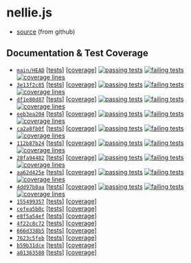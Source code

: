 # nellie.js

* [source](https://github.com/ellieproject/nellie.js) (from github)

## Documentation & Test Coverage
* [`main/HEAD`](https://github.com/ellieproject/nellie.js/tree/main) [\[tests\]](/nellie.js/current/tests/results.html) [\[coverage\]](/nellie.js/current/coverage)
[![passing tests](https://img.shields.io/badge/dynamic/json?color=success&label=Tests&query=stats.passes&suffix=%20passing&url=https%3A%2F%2Fellieproject.github.io%2Fnellie.js%2Fcurrent%2Ftests%2Fresults.json&logo=github&logoColor=white)](https://ellieproject.github.io/nellie.js/current/tests/results.html)
[![failing tests](https://img.shields.io/badge/dynamic/json?color=critical&label=Tests&query=stats.failures&suffix=%20failing&url=https%3A%2F%2Fellieproject.github.io%2Fnellie.js%2Fcurrent%2Ftests%2Fresults.json&logo=github&logoColor=white)](https://ellieproject.github.io/nellie.js/current/tests/results.html)
[![coverage lines](https://img.shields.io/badge/dynamic/json?color=informational&label=Coverage&query=total.lines.pct&suffix=%25%20lines&url=https%3A%2F%2Fellieproject.github.io%2Fnellie.js%2Fcurrent%2Fcoverage%2Fcoverage-summary.json&logo=github&logoColor=white)](https://ellieproject.github.io/nellie.js/current/coverage)
* [`3e13f2c85`](https://github.com/ellieproject/nellie.js/tree/3e13f2c85c5d6ad9aebd3876677c22f58630e17b) [[tests]](/nellie.js/3e13f2c85c5d6ad9aebd3876677c22f58630e17b/tests/results.html) [[coverage]](/nellie.js/3e13f2c85c5d6ad9aebd3876677c22f58630e17b/coverage)
[![passing tests](https://img.shields.io/badge/dynamic/json?color=success&label=Tests&query=stats.passes&suffix=%20passing&url=https%3A%2F%2Fellieproject.github.io%2Fnellie.js%2F3e13f2c85c5d6ad9aebd3876677c22f58630e17b%2Ftests%2Fresults.json&logo=github&logoColor=white)](https://ellieproject.github.io/nellie.js/3e13f2c85c5d6ad9aebd3876677c22f58630e17b/tests/results.html)
[![failing tests](https://img.shields.io/badge/dynamic/json?color=critical&label=Tests&query=stats.failures&suffix=%20failing&url=https%3A%2F%2Fellieproject.github.io%2Fnellie.js%2F3e13f2c85c5d6ad9aebd3876677c22f58630e17b%2Ftests%2Fresults.json&logo=github&logoColor=white)](https://ellieproject.github.io/nellie.js/3e13f2c85c5d6ad9aebd3876677c22f58630e17b/tests/results.html)
[![coverage lines](https://img.shields.io/badge/dynamic/json?color=informational&label=Coverage&query=total.lines.pct&suffix=%25%20lines&url=https%3A%2F%2Fellieproject.github.io%2Fnellie.js%2F3e13f2c85c5d6ad9aebd3876677c22f58630e17b%2Fcoverage%2Fcoverage-summary.json&logo=github&logoColor=white)](https://ellieproject.github.io/nellie.js/3e13f2c85c5d6ad9aebd3876677c22f58630e17b/coverage)
* [`df1e80d87`](https://github.com/ellieproject/nellie.js/tree/df1e80d871930d28189e7b5fa0068a8f41d99b30) [[tests]](/nellie.js/df1e80d871930d28189e7b5fa0068a8f41d99b30/tests/results.html) [[coverage]](/nellie.js/df1e80d871930d28189e7b5fa0068a8f41d99b30/coverage)
[![passing tests](https://img.shields.io/badge/dynamic/json?color=success&label=Tests&query=stats.passes&suffix=%20passing&url=https%3A%2F%2Fellieproject.github.io%2Fnellie.js%2Fdf1e80d871930d28189e7b5fa0068a8f41d99b30%2Ftests%2Fresults.json&logo=github&logoColor=white)](https://ellieproject.github.io/nellie.js/df1e80d871930d28189e7b5fa0068a8f41d99b30/tests/results.html)
[![failing tests](https://img.shields.io/badge/dynamic/json?color=critical&label=Tests&query=stats.failures&suffix=%20failing&url=https%3A%2F%2Fellieproject.github.io%2Fnellie.js%2Fdf1e80d871930d28189e7b5fa0068a8f41d99b30%2Ftests%2Fresults.json&logo=github&logoColor=white)](https://ellieproject.github.io/nellie.js/df1e80d871930d28189e7b5fa0068a8f41d99b30/tests/results.html)
[![coverage lines](https://img.shields.io/badge/dynamic/json?color=informational&label=Coverage&query=total.lines.pct&suffix=%25%20lines&url=https%3A%2F%2Fellieproject.github.io%2Fnellie.js%2Fdf1e80d871930d28189e7b5fa0068a8f41d99b30%2Fcoverage%2Fcoverage-summary.json&logo=github&logoColor=white)](https://ellieproject.github.io/nellie.js/df1e80d871930d28189e7b5fa0068a8f41d99b30/coverage)
* [`eeb3ea204`](https://github.com/ellieproject/nellie.js/tree/eeb3ea2041f5676fd07ed4e625625ea6563c3658) [[tests]](/nellie.js/eeb3ea2041f5676fd07ed4e625625ea6563c3658/tests/results.html) [[coverage]](/nellie.js/eeb3ea2041f5676fd07ed4e625625ea6563c3658/coverage)
[![passing tests](https://img.shields.io/badge/dynamic/json?color=success&label=Tests&query=stats.passes&suffix=%20passing&url=https%3A%2F%2Fellieproject.github.io%2Fnellie.js%2Feeb3ea2041f5676fd07ed4e625625ea6563c3658%2Ftests%2Fresults.json&logo=github&logoColor=white)](https://ellieproject.github.io/nellie.js/eeb3ea2041f5676fd07ed4e625625ea6563c3658/tests/results.html)
[![failing tests](https://img.shields.io/badge/dynamic/json?color=critical&label=Tests&query=stats.failures&suffix=%20failing&url=https%3A%2F%2Fellieproject.github.io%2Fnellie.js%2Feeb3ea2041f5676fd07ed4e625625ea6563c3658%2Ftests%2Fresults.json&logo=github&logoColor=white)](https://ellieproject.github.io/nellie.js/eeb3ea2041f5676fd07ed4e625625ea6563c3658/tests/results.html)
[![coverage lines](https://img.shields.io/badge/dynamic/json?color=informational&label=Coverage&query=total.lines.pct&suffix=%25%20lines&url=https%3A%2F%2Fellieproject.github.io%2Fnellie.js%2Feeb3ea2041f5676fd07ed4e625625ea6563c3658%2Fcoverage%2Fcoverage-summary.json&logo=github&logoColor=white)](https://ellieproject.github.io/nellie.js/eeb3ea2041f5676fd07ed4e625625ea6563c3658/coverage)
* [`ca2a8fb0f`](https://github.com/ellieproject/nellie.js/tree/ca2a8fb0fd377d53e940647834891cec371f4bd5) [[tests]](/nellie.js/ca2a8fb0fd377d53e940647834891cec371f4bd5/tests/results.html) [[coverage]](/nellie.js/ca2a8fb0fd377d53e940647834891cec371f4bd5/coverage)
[![passing tests](https://img.shields.io/badge/dynamic/json?color=success&label=Tests&query=stats.passes&suffix=%20passing&url=https%3A%2F%2Fellieproject.github.io%2Fnellie.js%2Fca2a8fb0fd377d53e940647834891cec371f4bd5%2Ftests%2Fresults.json&logo=github&logoColor=white)](https://ellieproject.github.io/nellie.js/ca2a8fb0fd377d53e940647834891cec371f4bd5/tests/results.html)
[![failing tests](https://img.shields.io/badge/dynamic/json?color=critical&label=Tests&query=stats.failures&suffix=%20failing&url=https%3A%2F%2Fellieproject.github.io%2Fnellie.js%2Fca2a8fb0fd377d53e940647834891cec371f4bd5%2Ftests%2Fresults.json&logo=github&logoColor=white)](https://ellieproject.github.io/nellie.js/ca2a8fb0fd377d53e940647834891cec371f4bd5/tests/results.html)
[![coverage lines](https://img.shields.io/badge/dynamic/json?color=informational&label=Coverage&query=total.lines.pct&suffix=%25%20lines&url=https%3A%2F%2Fellieproject.github.io%2Fnellie.js%2Fca2a8fb0fd377d53e940647834891cec371f4bd5%2Fcoverage%2Fcoverage-summary.json&logo=github&logoColor=white)](https://ellieproject.github.io/nellie.js/ca2a8fb0fd377d53e940647834891cec371f4bd5/coverage)
* [`112b87b24`](https://github.com/ellieproject/nellie.js/tree/112b87b248d19a9bc8142da7c0b68855c13fc612) [[tests]](/nellie.js/112b87b248d19a9bc8142da7c0b68855c13fc612/tests/results.html) [[coverage]](/nellie.js/112b87b248d19a9bc8142da7c0b68855c13fc612/coverage)
[![passing tests](https://img.shields.io/badge/dynamic/json?color=success&label=Tests&query=stats.passes&suffix=%20passing&url=https%3A%2F%2Fellieproject.github.io%2Fnellie.js%2F112b87b248d19a9bc8142da7c0b68855c13fc612%2Ftests%2Fresults.json&logo=github&logoColor=white)](https://ellieproject.github.io/nellie.js/112b87b248d19a9bc8142da7c0b68855c13fc612/tests/results.html)
[![failing tests](https://img.shields.io/badge/dynamic/json?color=critical&label=Tests&query=stats.failures&suffix=%20failing&url=https%3A%2F%2Fellieproject.github.io%2Fnellie.js%2F112b87b248d19a9bc8142da7c0b68855c13fc612%2Ftests%2Fresults.json&logo=github&logoColor=white)](https://ellieproject.github.io/nellie.js/112b87b248d19a9bc8142da7c0b68855c13fc612/tests/results.html)
[![coverage lines](https://img.shields.io/badge/dynamic/json?color=informational&label=Coverage&query=total.lines.pct&suffix=%25%20lines&url=https%3A%2F%2Fellieproject.github.io%2Fnellie.js%2F112b87b248d19a9bc8142da7c0b68855c13fc612%2Fcoverage%2Fcoverage-summary.json&logo=github&logoColor=white)](https://ellieproject.github.io/nellie.js/112b87b248d19a9bc8142da7c0b68855c13fc612/coverage)
* [`28fa94482`](https://github.com/ellieproject/nellie.js/tree/28fa94482ec947456a775c76e807035ee863fa85) [[tests]](/nellie.js/28fa94482ec947456a775c76e807035ee863fa85/tests/results.html) [[coverage]](/nellie.js/28fa94482ec947456a775c76e807035ee863fa85/coverage)
[![passing tests](https://img.shields.io/badge/dynamic/json?color=success&label=Tests&query=stats.passes&suffix=%20passing&url=https%3A%2F%2Fellieproject.github.io%2Fnellie.js%2F28fa94482ec947456a775c76e807035ee863fa85%2Ftests%2Fresults.json&logo=github&logoColor=white)](https://ellieproject.github.io/nellie.js/28fa94482ec947456a775c76e807035ee863fa85/tests/results.html)
[![failing tests](https://img.shields.io/badge/dynamic/json?color=critical&label=Tests&query=stats.failures&suffix=%20failing&url=https%3A%2F%2Fellieproject.github.io%2Fnellie.js%2F28fa94482ec947456a775c76e807035ee863fa85%2Ftests%2Fresults.json&logo=github&logoColor=white)](https://ellieproject.github.io/nellie.js/28fa94482ec947456a775c76e807035ee863fa85/tests/results.html)
[![coverage lines](https://img.shields.io/badge/dynamic/json?color=informational&label=Coverage&query=total.lines.pct&suffix=%25%20lines&url=https%3A%2F%2Fellieproject.github.io%2Fnellie.js%2F28fa94482ec947456a775c76e807035ee863fa85%2Fcoverage%2Fcoverage-summary.json&logo=github&logoColor=white)](https://ellieproject.github.io/nellie.js/28fa94482ec947456a775c76e807035ee863fa85/coverage)
* [`aa62d425e`](https://github.com/ellieproject/nellie.js/tree/aa62d425e8d11153efee8a66e6384c2d53700952) [[tests]](/nellie.js/aa62d425e8d11153efee8a66e6384c2d53700952/tests/results.html) [[coverage]](/nellie.js/aa62d425e8d11153efee8a66e6384c2d53700952/coverage)
[![passing tests](https://img.shields.io/badge/dynamic/json?color=success&label=Tests&query=stats.passes&suffix=%20passing&url=https%3A%2F%2Fellieproject.github.io%2Fnellie.js%2Faa62d425e8d11153efee8a66e6384c2d53700952%2Ftests%2Fresults.json&logo=github&logoColor=white)](https://ellieproject.github.io/nellie.js/aa62d425e8d11153efee8a66e6384c2d53700952/tests/results.html)
[![failing tests](https://img.shields.io/badge/dynamic/json?color=critical&label=Tests&query=stats.failures&suffix=%20failing&url=https%3A%2F%2Fellieproject.github.io%2Fnellie.js%2Faa62d425e8d11153efee8a66e6384c2d53700952%2Ftests%2Fresults.json&logo=github&logoColor=white)](https://ellieproject.github.io/nellie.js/aa62d425e8d11153efee8a66e6384c2d53700952/tests/results.html)
[![coverage lines](https://img.shields.io/badge/dynamic/json?color=informational&label=Coverage&query=total.lines.pct&suffix=%25%20lines&url=https%3A%2F%2Fellieproject.github.io%2Fnellie.js%2Faa62d425e8d11153efee8a66e6384c2d53700952%2Fcoverage%2Fcoverage-summary.json&logo=github&logoColor=white)](https://ellieproject.github.io/nellie.js/aa62d425e8d11153efee8a66e6384c2d53700952/coverage)
* [`4dd97b0aa`](https://github.com/ellieproject/nellie.js/tree/4dd97b0aa51a9fa1052bc447d5b97d989ed666ca) [[tests]](/nellie.js/4dd97b0aa51a9fa1052bc447d5b97d989ed666ca/tests/results.html) [[coverage]](/nellie.js/4dd97b0aa51a9fa1052bc447d5b97d989ed666ca/coverage)
[![passing tests](https://img.shields.io/badge/dynamic/json?color=success&label=Tests&query=stats.passes&suffix=%20passing&url=https%3A%2F%2Fellieproject.github.io%2Fnellie.js%2F4dd97b0aa51a9fa1052bc447d5b97d989ed666ca%2Ftests%2Fresults.json&logo=github&logoColor=white)](https://ellieproject.github.io/nellie.js/4dd97b0aa51a9fa1052bc447d5b97d989ed666ca/tests/results.html)
[![failing tests](https://img.shields.io/badge/dynamic/json?color=critical&label=Tests&query=stats.failures&suffix=%20failing&url=https%3A%2F%2Fellieproject.github.io%2Fnellie.js%2F4dd97b0aa51a9fa1052bc447d5b97d989ed666ca%2Ftests%2Fresults.json&logo=github&logoColor=white)](https://ellieproject.github.io/nellie.js/4dd97b0aa51a9fa1052bc447d5b97d989ed666ca/tests/results.html)
[![coverage lines](https://img.shields.io/badge/dynamic/json?color=informational&label=Coverage&query=total.lines.pct&suffix=%25%20lines&url=https%3A%2F%2Fellieproject.github.io%2Fnellie.js%2F4dd97b0aa51a9fa1052bc447d5b97d989ed666ca%2Fcoverage%2Fcoverage-summary.json&logo=github&logoColor=white)](https://ellieproject.github.io/nellie.js/4dd97b0aa51a9fa1052bc447d5b97d989ed666ca/coverage)
* [`155499357`](https://github.com/ellieproject/nellie.js/tree/15549935761c380e7b55e8d5edf5b70814243619) [[tests]](/nellie.js/15549935761c380e7b55e8d5edf5b70814243619/tests/results.html) [[coverage]](/nellie.js/15549935761c380e7b55e8d5edf5b70814243619/coverage)
* [`cefea5b0c`](https://github.com/ellieproject/nellie.js/tree/cefea5b0cbc1dbce790abce00b9a883c6b54bbfb) [[tests]](/nellie.js/cefea5b0cbc1dbce790abce00b9a883c6b54bbfb/tests/results.html) [[coverage]](/nellie.js/cefea5b0cbc1dbce790abce00b9a883c6b54bbfb/coverage)
* [`e8f5a54ef`](https://github.com/ellieproject/nellie.js/tree/e8f5a54ef629cf5eac61c7fea0f450dc23acc98e) [[tests]](/nellie.js/e8f5a54ef629cf5eac61c7fea0f450dc23acc98e/tests/results.html) [[coverage]](/nellie.js/e8f5a54ef629cf5eac61c7fea0f450dc23acc98e/coverage)
* [`4f22c8c72`](https://github.com/ellieproject/nellie.js/tree/4f22c8c72d0ce6d16682c4139f60101b336947bd) [[tests]](/nellie.js/4f22c8c72d0ce6d16682c4139f60101b336947bd/tests/results.html) [[coverage]](/nellie.js/4f22c8c72d0ce6d16682c4139f60101b336947bd/coverage)
* [`666d338b5`](https://github.com/ellieproject/nellie.js/tree/666d338b5185eeb7592a4d44ba04decabff45de2) [[tests]](/nellie.js/666d338b5185eeb7592a4d44ba04decabff45de2/tests/results.html) [[coverage]](/nellie.js/666d338b5185eeb7592a4d44ba04decabff45de2/coverage)
* [`7623c5feb`](https://github.com/ellieproject/nellie.js/tree/7623c5feb65af5c9ab69b9d681b7c24d1daf7cfc) [[tests]](/nellie.js/7623c5feb65af5c9ab69b9d681b7c24d1daf7cfc/tests/results.html) [[coverage]](/nellie.js/7623c5feb65af5c9ab69b9d681b7c24d1daf7cfc/coverage)
* [`b59b31dce`](https://github.com/ellieproject/nellie.js/tree/b59b31dceea0dfcd4ebda23bc358beff973ad5c2) [[tests]](/nellie.js/b59b31dceea0dfcd4ebda23bc358beff973ad5c2/tests/results.html) [[coverage]](/nellie.js/b59b31dceea0dfcd4ebda23bc358beff973ad5c2/coverage)
* [`a01363580`](https://github.com/ellieproject/nellie.js/tree/a01363580c8c16e56875bee3f22cd20303d79580) [[tests]](/nellie.js/a01363580c8c16e56875bee3f22cd20303d79580/tests/results.html) [[coverage]](/nellie.js/a01363580c8c16e56875bee3f22cd20303d79580/coverage)
